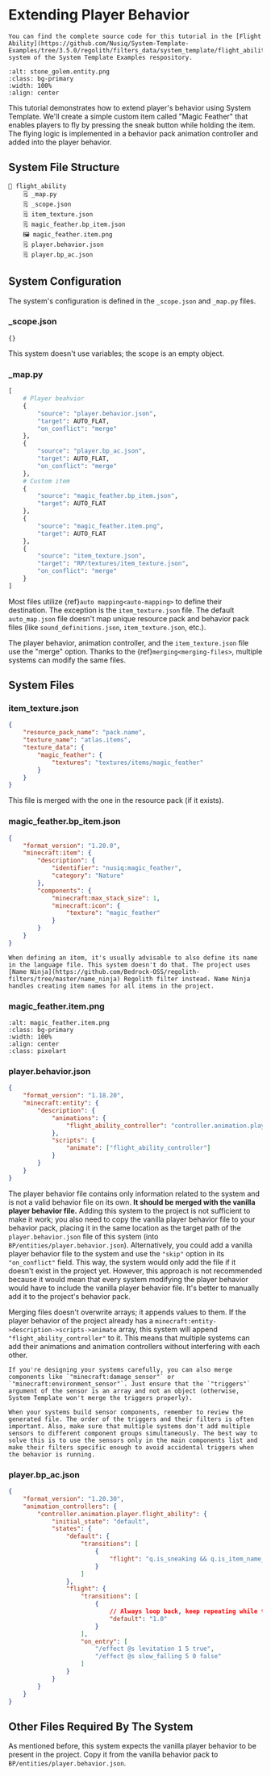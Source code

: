 # Extending Player Behavior

```{note}
You can find the complete source code for this tutorial in the [Flight Ability](https://github.com/Nusiq/System-Template-Examples/tree/3.5.0/regolith/filters_data/system_template/flight_ability) system of the System Template Examples respository.
```

```{image} ./extending_player_behavior/result.png
:alt: stone_golem.entity.png
:class: bg-primary
:width: 100%
:align: center
```

This tutorial demonstrates how to extend player's behavior using System Template. We'll create a simple custom item called "Magic Feather" that enables players to fly by pressing the sneak button while holding the item. The flying logic is implemented in a behavior pack animation controller and added into the player behavior.

## System File Structure

```text
📁 flight_ability
    🗒️ _map.py
    🗒️ _scope.json
    🗒️ item_texture.json
    🗒️ magic_feather.bp_item.json
    🖼️ magic_feather.item.png
    🗒️ player.behavior.json
    🗒️ player.bp_ac.json
```

## System Configuration

The system's configuration is defined in the `_scope.json` and `_map.py` files.

### _scope.json
```
{}
```
This system doesn't use variables; the scope is an empty object.

### _map.py

```python
[
    # Player beahvior
    {
        "source": "player.behavior.json",
        "target": AUTO_FLAT,
        "on_conflict": "merge"
    },
    {
        "source": "player.bp_ac.json",
        "target": AUTO_FLAT,
        "on_conflict": "merge"
    },
    # Custom item
    {
        "source": "magic_feather.bp_item.json",
        "target": AUTO_FLAT
    },
    {
        "source": "magic_feather.item.png",
        "target": AUTO_FLAT
    },
    {
        "source": "item_texture.json",
        "target": "RP/textures/item_texture.json",
        "on_conflict": "merge"
    }
]
```

Most files utilize {ref}`auto mapping<auto-mapping>` to define their destination. The exception is the `item_texture.json` file. The default `auto_map.json` file doesn't map unique resource pack and behavior pack files (like `sound_definitions.json`, `item_texture.json`, etc.).

The player behavior, animation controller, and the `item_texture.json` file use the "merge" option. Thanks to the {ref}`merging<merging-files>`, multiple systems can modify the same files.

## System Files
### item_texture.json
```json
{
	"resource_pack_name": "pack.name",
	"texture_name": "atlas.items",
	"texture_data": {
		"magic_feather": {
			"textures": "textures/items/magic_feather"
		}
	}
}
```
This file is merged with the one in the resource pack (if it exists).

### magic_feather.bp_item.json
```json
{
	"format_version": "1.20.0",
	"minecraft:item": {
		"description": {
			"identifier": "nusiq:magic_feather",
			"category": "Nature"
		},
		"components": {
			"minecraft:max_stack_size": 1,
			"minecraft:icon": {
				"texture": "magic_feather"
			}
		}
	}
}
```

```{note}
When defining an item, it's usually advisable to also define its name in the language file. This system doesn't do that. The project uses [Name Ninja](https://github.com/Bedrock-OSS/regolith-filters/tree/master/name_ninja) Regolith filter instead. Name Ninja handles creating item names for all items in the project.
```

### magic_feather.item.png
```{image} ./extending_player_behavior/magic_feather.item.png
:alt: magic_feather.item.png
:class: bg-primary
:width: 100%
:align: center
:class: pixelart
```

### player.behavior.json
```json
{
	"format_version": "1.18.20",
	"minecraft:entity": {
		"description": {
			"animations": {
				"flight_ability_controller": "controller.animation.player.flight_ability"
			},
			"scripts": {
				"animate": ["flight_ability_controller"]
			}
		}
	}
}
```

The player behavior file contains only information related to the system and is not a valid behavior file on its own. **It should be merged with the vanilla player behavior file.** Adding this system to the project is not sufficient to make it work; you also need to copy the vanilla player behavior file to your behavior pack, placing it in the same location as the target path of the `player.behavior.json` file of this system (into `BP/entities/player.behavior.json`). Alternatively, you could add a vanilla player behavior file to the system and use the `"skip"` option in its `"on_conflict"` field. This way, the system would only add the file if it doesn't exist in the project yet. However, this approach is not recommended because it would mean that every system modifying the player behavior would have to include the vanilla player behavior file. It's better to manually add it to the project's behavior pack.

Merging files doesn't overwrite arrays; it appends values to them. If the player behavior of the project already has a `minecraft:entity->description->scripts->animate` array, this system will append `"flight_ability_controller"` to it. This means that multiple systems can add their animations and animation controllers without interfering with each other.

```{note}
If you're designing your systems carefully, you can also merge components like `"minecraft:damage_sensor"` or `"minecraft:environment_sensor"`. Just ensure that the `"triggers"` argument of the sensor is an array and not an object (otherwise, System Template won't merge the triggers properly).

When your systems build sensor components, remember to review the generated file. The order of the triggers and their filters is often important. Also, make sure that multiple systems don't add multiple sensors to different component groups simultaneously. The best way to solve this is to use the sensors only in the main components list and make their filters specific enough to avoid accidental triggers when the behavior is running.
```

### player.bp_ac.json
```json
{
	"format_version": "1.20.30",
	"animation_controllers": {
		"controller.animation.player.flight_ability": {
			"initial_state": "default",
			"states": {
				"default": {
					"transitions": [
						{
							"flight": "q.is_sneaking && q.is_item_name_any('slot.weapon.mainhand', 'nusiq:magic_feather')"
						}
					]
				},
				"flight": {
					"transitions": [
						{
							// Always loop back, keep repeating while the player is sneaking with the feather
							"default": "1.0"
						}
					],
					"on_entry": [
						"/effect @s levitation 1 5 true",
						"/effect @s slow_falling 5 0 false"
					]
				}
			}
		}
	}
}
```

## Other Files Required By The System

As mentioned before, this system expects the vanilla player behavior to be present in the project. Copy it from the vanilla behavior pack to `BP/entities/player.behavior.json`.
